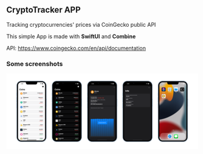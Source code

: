 ## CryptoTracker APP
Tracking cryptocurrencies' prices via CoinGecko public API

This simple App is made with **SwiftUI** and **Combine**

API: https://www.coingecko.com/en/api/documentation

### Some screenshots
![CryptoTracker](/images/crypto-tracker.png)

